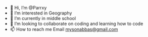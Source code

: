 - 👋 Hi, I’m @Parrxy
- 👀 I’m interested in Geography
- 🌱 I’m currently in middle school
- 💞️ I’m looking to collaborate on coding and learning how to code
- 📫 How to reach me Email mysonabbas@gmail.com

<!---
Parrxy/Parrxy is a ✨ special ✨ repository because its `README.md` (this file) appears on your GitHub profile.
You can click the Preview link to take a look at your changes.
--->

